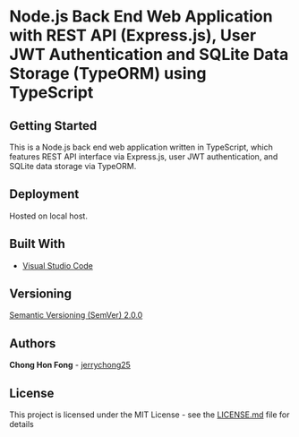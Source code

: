 # Node.js Back End Web Application with REST API (Express.js), User JWT Authentication and SQLite Data Storage (TypeORM) using TypeScript

## Getting Started

This is a Node.js back end web application written in TypeScript, which features REST API interface via Express.js, user JWT authentication, and SQLite data storage via TypeORM.

## Deployment

Hosted on local host.

## Built With

* [Visual Studio Code](https://code.visualstudio.com/)

## Versioning

[Semantic Versioning (SemVer) 2.0.0](http://semver.org/)

## Authors

**Chong Hon Fong** - [jerrychong25](https://github.com/jerrychong25)

## License

This project is licensed under the MIT License - see the [LICENSE.md](LICENSE.md) file for details

